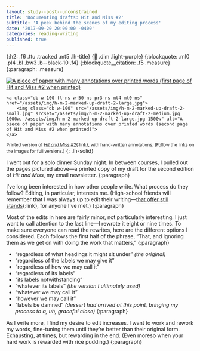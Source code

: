 ```yaml
---
layout: study--post--unconstrained
title: 'Documenting drafts: Hit and Miss #2'
subtitle: 'A peek behind the scenes of my editing process'
date: '2017-09-20 20:00:00 -0400'
categories: reading-writing
published: true
---
```


{:h2: .f6 .ttu .tracked .mt5 .lh-title}
{:link: .dim .light-purple}
{:blockquote: .ml0 .pl4 .bl .bw3 .b--black-10 .f4}
{:blockquote__citation: .f5 .measure}
{:paragraph: .measure}

<div class="fl w-100 cf mb3">
	<a class="db w-100 fl-ns w-50-ns pr3-ns" href="/assets/img/h-m-2-marked-up-draft-1-large.jpg">
		<img class="db w-100" src="/assets/img/h-m-2-marked-up-draft-1-small.jpg" srcset="/assets/img/h-m-2-marked-up-draft-1-medium.jpg 1000w, /assets/img/h-m-2-marked-up-draft-1-large.jpg 1500w" alt="A piece of paper with many annotations over printed words (first page of Hit and Miss #2 when printed)">
	</a>

	<a class="db w-100 fl-ns w-50-ns pr3-ns mt4 mt0-ns" href="/assets/img/h-m-2-marked-up-draft-2-large.jpg">
		<img class="db w-100" src="/assets/img/h-m-2-marked-up-draft-2-small.jpg" srcset="/assets/img/h-m-2-marked-up-draft-2-medium.jpg 1000w, /assets/img/h-m-2-marked-up-draft-2-large.jpg 1500w" alt="A piece of paper with many annotations over printed words (second page of Hit and Miss #2 when printed)">
	</a>
</div>

<small class="f6 sans-serif mid-gray">Printed version of [*Hit and Miss* #2](/hit-and-miss/2-questioning-labels/){:link}, with hand-written annotations. (Follow the links on the images for full versions.)</small>
{: .lh-solid}

I went out for a solo dinner Sunday night. In between courses, I pulled out the
pages pictured above—a printed copy of my draft for the second edition of *Hit
and Miss*, my email newsletter.
{:paragraph}

I’ve long been interested in how other people write. What process do they follow?
Editing, in particular, interests me. (High-school friends will remember
that I was always up to edit their writing—[that offer still stands](/contact/){:link}, for anyone I’ve met.)
{:paragraph}

Most of the edits in here are fairly minor, not particularly interesting. I just
want to call attention to the last line—I rewrote it eight or nine times. To make
sure everyone can read the rewrites, here are the different options I considered. Each
follows the first half of the phrase, “That, and ignoring them as we get on with doing
the work that matters,”
{:paragraph}

* “regardless of what headings it might sit under” *(the original)*
* “regardless of the labels we may give it”
* “regardless of how we may call it”
* “regardless of its labels”
* “its labels notwithstanding”
* “whatever its labels” *(the version I ultimately used)*
* “whatever we may call it”
* “however we may call it”
* “labels be damned” *(dessert had arrived at this point, bringing my process to a, uh, graceful close)*
{:paragraph}

As I write more, I find my desire to edit increases. I want to work and rework my words,
fine-tuning them until they’re better than their original form. Exhausting, at times,
but rewarding in the end. (Even moreso when your hard work is rewarded with rice pudding.)
{:paragraph}
